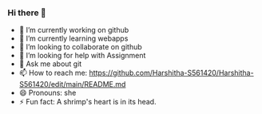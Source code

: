 ### Hi there 👋

- 🔭 I’m currently working on github
- 🌱 I’m currently learning webapps
- 👯 I’m looking to collaborate on github
- 🤔 I’m looking for help with Assignment
- 💬 Ask me about git 
- 📫 How to reach me: https://github.com/Harshitha-S561420/Harshitha-S561420/edit/main/README.md
- 😄 Pronouns: she
- ⚡ Fun fact: A shrimp's heart is in its head.
